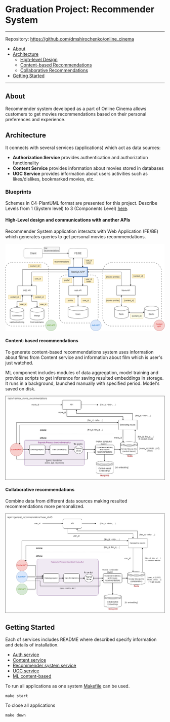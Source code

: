 # Graduation Project: Recommender System

___________________________

Repository: https://github.com/dmshirochenko/online_cinema

<!-- toc -->
 
- [About](#about)
- [Architecture](#architecture)
  - [High-level Design](#high-level-design-and-communications-with-another-apis)
  - [Content-based Recommendations](#content-based-recommendations)
  - [Collaborative Recommendations](#collaborative-recommendations)
- [Getting Started](#getting-started)

<!-- tocstop -->

___________________________

## About
Recommender system developed as a part of Online Cinema allows 
customers to get movies recommendations based on their personal preferences and experience.

## Architecture
It connects with several services (applications) which act as data sources:
* **Authorization Service** provides authentication and authorization functionality 
* **Content Service** provides information about movies stored in databases
* **UGC Service** provides information about users activities such as likes/dislikes, bookmarked movies, etc.

### Blueprints
Schemes in C4-PlantUML format are presented for this project. 
Describe Levels from 1 (System level) to 3 (Components Level) [here](docs/images/c4-puml).

#### High-Level design and communications with another APIs
Recommender System application interacts with Web Application (FE/BE) 
which generates queries to get personal movies recommendations.

![arch_v1](docs/images/Arch_common.png)

#### Content-based recommendations
To generate content-based recommendations system uses information about films from Content service 
and information about film which is user's just watched.

ML component includes modules of data aggregation, model training 
and provides scripts to get inference for saving resulted embeddings in storage.
It runs in a background, launched manually with specified period.
Model's saved on disk.

![arch_v1_content](docs/images/Arch_content_based.png)

#### Collaborative recommendations
Combine data from different data sources making resulted recommendations more personalized.

![arch_v1_collab](docs/images/Arch_collab_based.png)

## Getting Started
Each of services includes README where described specify information and details of installation.

* [Auth service](auth/README.md)
* [Content service](content-service/README.md)
* [Recommender system service](rec-sys-service/api/ReadMe.md)
* [UGC service](ugc-service/README.md)
* [ML content-based](rec-sys-service/similar_recs/readme.md)

To run all applications as one system [Makefile](Makefile) can be used.
```
make start
```

To close all applications
```
make down
```